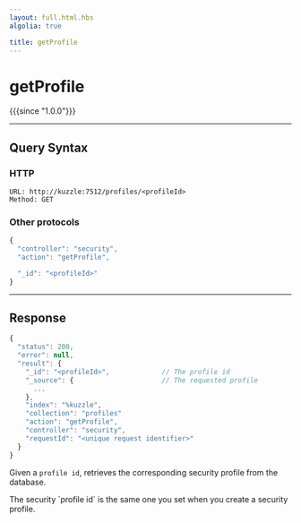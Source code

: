 ```yaml
---
layout: full.html.hbs
algolia: true

title: getProfile
---
```



# getProfile

{{{since "1.0.0"}}}



---

## Query Syntax

### HTTP

```http
URL: http://kuzzle:7512/profiles/<profileId>
Method: GET
```

### Other protocols

```js
{
  "controller": "security",
  "action": "getProfile",

  "_id": "<profileId>"
}
```

---

## Response

```javascript
{
  "status": 200,                     
  "error": null,                     
  "result": {
    "_id": "<profileId>",             // The profile id
    "_source": {                      // The requested profile
      ...
    },
    "index": "%kuzzle",
    "collection": "profiles"
    "action": "getProfile",
    "controller": "security",
    "requestId": "<unique request identifier>"
  }
}
```
Given a `profile id`, retrieves the corresponding security profile from the database.

<aside class="notice">
The security `profile id` is the same one you set when you create a security profile.
</aside>
